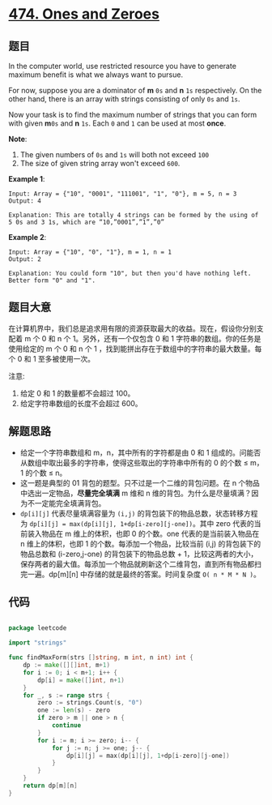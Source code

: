 # [474. Ones and Zeroes](https://leetcode.com/problems/ones-and-zeroes/)


## 题目

In the computer world, use restricted resource you have to generate maximum benefit is what we always want to pursue.

For now, suppose you are a dominator of **m** `0s` and **n** `1s` respectively. On the other hand, there is an array with strings consisting of only `0s` and `1s`.

Now your task is to find the maximum number of strings that you can form with given **m**`0s` and **n** `1s`. Each `0` and `1` can be used at most **once**.

**Note**:

1. The given numbers of `0s` and `1s` will both not exceed `100`
2. The size of given string array won't exceed `600`.

**Example 1**:

    Input: Array = {"10", "0001", "111001", "1", "0"}, m = 5, n = 3
    Output: 4
    
    Explanation: This are totally 4 strings can be formed by the using of 5 0s and 3 1s, which are “10,”0001”,”1”,”0”

**Example 2**:

    Input: Array = {"10", "0", "1"}, m = 1, n = 1
    Output: 2
    
    Explanation: You could form "10", but then you'd have nothing left. Better form "0" and "1".


## 题目大意

在计算机界中，我们总是追求用有限的资源获取最大的收益。现在，假设你分别支配着 m 个 0 和 n 个 1。另外，还有一个仅包含 0 和 1 字符串的数组。你的任务是使用给定的 m 个 0 和 n 个 1 ，找到能拼出存在于数组中的字符串的最大数量。每个 0 和 1 至多被使用一次。

注意:

1. 给定 0 和 1 的数量都不会超过 100。
2. 给定字符串数组的长度不会超过 600。



## 解题思路

- 给定一个字符串数组和 m，n，其中所有的字符都是由 0 和 1 组成的。问能否从数组中取出最多的字符串，使得这些取出的字符串中所有的 0 的个数 ≤ m，1 的个数 ≤ n。
- 这一题是典型的 01 背包的题型。只不过是一个二维的背包问题。在 n 个物品中选出一定物品，**尽量完全填满** m 维和 n 维的背包。为什么是尽量填满？因为不一定能完全填满背包。
- `dp[i][j]` 代表尽量填满容量为 `(i,j)` 的背包装下的物品总数，状态转移方程为 `dp[i][j] = max(dp[i][j], 1+dp[i-zero][j-one])`。其中 zero 代表的当前装入物品在 m 维上的体积，也即 0 的个数。one 代表的是当前装入物品在 n 维上的体积，也即 1 的个数。每添加一个物品，比较当前 (i,j) 的背包装下的物品总数和 (i-zero,j-one) 的背包装下的物品总数 + 1，比较这两者的大小，保存两者的最大值。每添加一个物品就刷新这个二维背包，直到所有物品都扫完一遍。dp[m][n] 中存储的就是最终的答案。时间复杂度 `O( n * M * N )`。


## 代码

```go

package leetcode

import "strings"

func findMaxForm(strs []string, m int, n int) int {
	dp := make([][]int, m+1)
	for i := 0; i < m+1; i++ {
		dp[i] = make([]int, n+1)
	}
	for _, s := range strs {
		zero := strings.Count(s, "0")
		one := len(s) - zero
		if zero > m || one > n {
			continue
		}
		for i := m; i >= zero; i-- {
			for j := n; j >= one; j-- {
				dp[i][j] = max(dp[i][j], 1+dp[i-zero][j-one])
			}
		}
	}
	return dp[m][n]
}

```